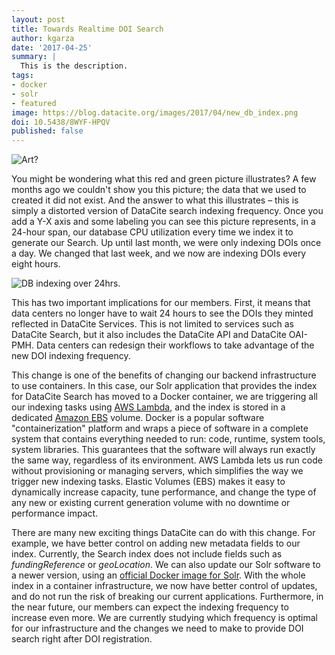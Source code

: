 ```yaml
---
layout: post
title: Towards Realtime DOI Search
author: kgarza
date: '2017-04-25'
summary: |
  This is the description.
tags:
- docker
- solr
- featured
image: https://blog.datacite.org/images/2017/04/new_db_index.png
doi: 10.5438/8WYF-HPQV
published: false
---
```


![Art?](/images/2017/04/art2_new_db_index.png)

You might be wondering what this red and green picture illustrates? A few months ago we couldn't show you this picture; the data that we used to created it did not exist. And the answer to what this illustrates – this is simply a distorted version of DataCite search indexing frequency. Once you add a Y-X axis and some labeling you can see this picture represents, in a 24-hour span, our database CPU utilization every time we index it to generate our Search. Up until last month, we were only indexing DOIs once a day. We changed that last week, and we now are indexing DOIs every eight hours.

![DB indexing over 24hrs.](/images/2017/04/new_db_index.png)

This has two important implications for our members. First, it means that data centers no longer have to wait 24 hours to see the DOIs they minted reflected in DataCite Services. This is not limited to services such as DataCite Search, but it also includes the DataCite API and DataCite OAI-PMH. Data centers can redesign their workflows to take advantage of the new DOI indexing frequency.

This change is one of the benefits of changing our backend infrastructure to use containers. In this case, our Solr application that provides the index for DataCite Search has moved to a Docker container, we are triggering all our indexing tasks using [AWS Lambda](https://aws.amazon.com/lambda/), and the index is stored in a dedicated [Amazon EBS](https://aws.amazon.com/ebs/) volume. Docker is a popular software "containerization" platform and wraps a piece of software in a complete system that contains everything needed to run: code, runtime, system tools, system libraries. This guarantees that the software will always run exactly the same way, regardless of its environment. AWS Lambda lets us run code without provisioning or managing servers, which simplifies the way we trigger new indexing tasks. Elastic Volumes (EBS) makes it easy to dynamically increase capacity, tune performance, and change the type of any new or existing current generation volume with no downtime or performance impact.

There are many new exciting things DataCite can do with this change. For example, we have better control on adding new metadata fields to our index. Currently, the Search index does not include fields such as _fundingReference_ or _geoLocation_. We can also update our Solr software to a newer version, using an [official Docker image for Solr](https://hub.docker.com/_/solr/). With the whole index in a container infrastructure, we now have better control of updates, and do not run the risk of breaking our current applications. Furthermore, in the near future, our members can expect the indexing frequency to increase even more. We are currently studying which frequency is optimal for our infrastructure and the changes we need to make to provide DOI search right after DOI registration.
